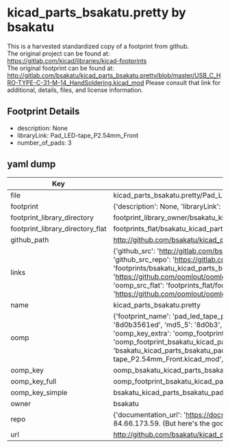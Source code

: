 # kicad_parts_bsakatu.pretty by bsakatu  
This is a harvested standardized copy of a footprint from github.  
The original project can be found at:  
https://gitlab.com/kicad/libraries/kicad-footprints  
The original footprint can be found at:
http://gitlab.com/bsakatu/kicad_parts_bsakatu.pretty/blob/master/USB_C_HRO-TYPE-C-31-M-14_HandSoldering.kicad_mod
Please consult that link for additional, details, files, and license information.  
## Footprint Details
* description: None  
* libraryLink: Pad_LED-tape_P2.54mm_Front  
* number_of_pads: 3  
## yaml dump  
| Key | Value |  
| --- | --- |  
| file | kicad_parts_bsakatu.pretty/Pad_LED-tape_P2.54mm_Front.kicad_mod |  
| footprint | {'description': None, 'libraryLink': 'Pad_LED-tape_P2.54mm_Front', 'number_of_pads': 3} |  
| footprint_library_directory | footprint_library_owner/bsakatu_kicad_parts_bsakatu.pretty |  
| footprint_library_directory_flat | footprints_flat/bsakatu_kicad_parts_bsakatu_pad_led_tape_p2_54mm_front/working |  
| github_path | http://github.com/bsakatu/kicad_parts_bsakatu.pretty/blob/master/Pad_LED-tape_P2.54mm_Front.kicad_mod |  
| links | {'github_src': 'http://gitlab.com/bsakatu/kicad_parts_bsakatu.pretty/blob/master/USB_C_HRO-TYPE-C-31-M-14_HandSoldering.kicad_mod', 'github_src_repo': 'https://gitlab.com/kicad/libraries/kicad-footprints', 'oomp_bot': 'footprints/bsakatu_kicad_parts_bsakatu_pad_led_tape_p2_54mm_front/working', 'oomp_bot_github': 'https://github.com/oomlout/oomlout_oomp_footprint_bot/tree/main/footprints/bsakatu_kicad_parts_bsakatu_pad_led_tape_p2_54mm_front/working', 'oomp_src_flat': 'footprints_flat/footprints_flat/bsakatu_kicad_parts_bsakatu_pad_led_tape_p2_54mm_front/working', 'oomp_src_flat_github': 'https://github.com/oomlout/oomlout_oomp_footprint_src/tree/main/footprints_flat/bsakatu_kicad_parts_bsakatu_pad_led_tape_p2_54mm_front/working'} |  
| name | kicad_parts_bsakatu.pretty |  
| oomp | {'footprint_name': 'pad_led_tape_p2_54mm_front', 'library_name': 'kicad_parts_bsakatu', 'md5': '8d0b3561ed058647f62fc8e1de3e17f3', 'md5_10': '8d0b3561ed', 'md5_5': '8d0b3', 'md5_6': '8d0b35', 'oomp_key': 'oomp_bsakatu_kicad_parts_bsakatu_pad_led_tape_p2_54mm_front', 'oomp_key_extra': 'oomp_footprint_bsakatu_kicad_parts_bsakatu_pad_led_tape_p2_54mm_front', 'oomp_key_full': 'oomp_footprint_bsakatu_kicad_parts_bsakatu_pad_led_tape_p2_54mm_front_8d0b35', 'oomp_key_simple': 'bsakatu_kicad_parts_bsakatu_pad_led_tape_p2_54mm_front', 'original_filename': 'kicad_parts_bsakatu.pretty/Pad_LED-tape_P2.54mm_Front.kicad_mod', 'owner_name': 'bsakatu'} |  
| oomp_key | oomp_bsakatu_kicad_parts_bsakatu_pad_led_tape_p2_54mm_front |  
| oomp_key_full | oomp_footprint_bsakatu_kicad_parts_bsakatu_pad_led_tape_p2_54mm_front |  
| oomp_key_simple | bsakatu_kicad_parts_bsakatu_pad_led_tape_p2_54mm_front |  
| owner | bsakatu |  
| repo | {'documentation_url': 'https://docs.github.com/rest/overview/resources-in-the-rest-api#rate-limiting', 'message': "API rate limit exceeded for 84.66.173.59. (But here's the good news: Authenticated requests get a higher rate limit. Check out the documentation for more details.)"} |  
| url | http://github.com/bsakatu/kicad_parts_bsakatu.pretty |  

